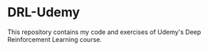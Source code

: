 # DRL-Udemy
This repository contains my code and exercises of  Udemy's Deep Reinforcement Learning course.
